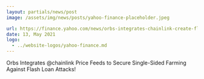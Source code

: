 ```yaml
---
layout: partials/news/post
image: /assets/img/news/posts/yahoo-finance-placeholder.jpeg

url: https://finance.yahoo.com/news/orbs-integrates-chainlink-create-flash-120000128.html
date: 13, May 2021
logo: 
  - ../website-logos/yahoo-finance.md
---
```


Orbs Integrates @chainlink Price Feeds to Secure Single-Sided Farming Against Flash Loan Attacks!